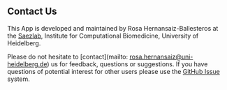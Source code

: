 ## Contact Us
This App is developed and maintained by Rosa Hernansaiz-Ballesteros at the <a href="http://saezlab.org" target="_blank">Saezlab</a>, Institute for Computational Biomedicine, University of Heidelberg.

Please do not hesitate to [contact](mailto: rosa.hernansaiz@uni-heidelberg.de) us for feedback, questions or suggestions. If you have questions of potential interest for other users please use the <a href="https://github.com/saezlab/ShinyFUNKI/issues" target="_blank">GitHub Issue</a> system.
